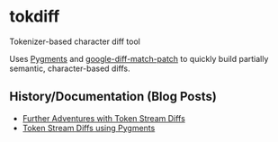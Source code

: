 # tokdiff
Tokenizer-based character diff tool

Uses [Pygments](http://pygments.org) and [google-diff-match-patch](http://code.google.com/p/google-diff-match-patch/)
to quickly build partially semantic, character-based diffs.

## History/Documentation (Blog Posts)

- [Further Adventures with Token Stream Diffs](http://blog.worldmaker.net/2010/jan/05/further-adventures-token-stream-diffs/)
- [Token Stream Diffs using Pygments](http://blog.worldmaker.net/2009/aug/16/token-stream-diffs-using-pygments/)
